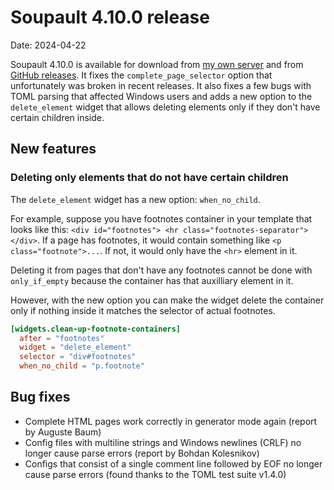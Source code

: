 <h1 id="post-title">Soupault 4.10.0 release</h1>

<p>Date: <time id="post-date">2024-04-22</time> </p>

<p id="post-excerpt">
Soupault 4.10.0 is available for download from <a href="https://files.baturin.org/software/soupault/4.10.0">my own server</a>
and from <a href="https://github.com/PataphysicalSociety/soupault/releases/tag/4.10.0">GitHub releases</a>.
It fixes the <code>complete_page_selector</code> option that unfortunately was broken in recent releases.
It also fixes a few bugs with TOML parsing that affected Windows users and adds a new option to the <code>delete_element</code>
widget that allows deleting elements only if they don't have certain children inside.
</p>

## New features

### Deleting only elements that do not have certain children

The `delete_element` widget has a new option: `when_no_child`.

For example, suppose you have footnotes container in your template that looks like this:
`<div id="footnotes"> <hr class="footnotes-separator"> </div>`. If a page has footnotes,
it would contain something like `<p class="footnote">...`. If not, it would only have the `<hr>` element in it.

Deleting it from pages that don't have any footnotes cannot be done with `only_if_empty`
because the container has that auxilliary element in it.

However, with the new option you can make the widget delete the container
only if nothing inside it matches the selector of actual footnotes.

```toml
[widgets.clean-up-footnote-containers]
  after = "footnotes"
  widget = "delete_element"
  selector = "div#footnotes"
  when_no_child = "p.footnote"
```

## Bug fixes

* Complete HTML pages work correctly in generator mode again (report by Auguste Baum)
* Config files with multiline strings and Windows newlines (CRLF) no longer cause parse errors
  (report by Bohdan Kolesnikov)
* Configs that consist of a single comment line followed by EOF no longer cause parse errors
  (found thanks to the TOML test suite v1.4.0)
